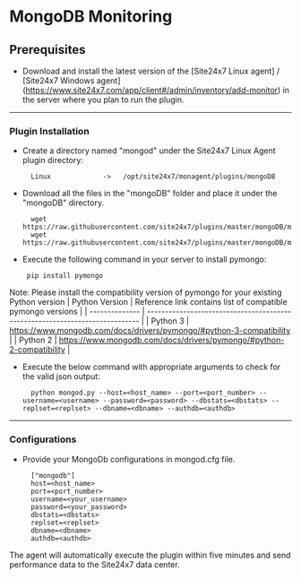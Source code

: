 # MongoDB Monitoring
                                                                                              
## Prerequisites

- Download and install the latest version of the [Site24x7 Linux agent] / [Site24x7 Windows agent] (https://www.site24x7.com/app/client#/admin/inventory/add-monitor) in the server where you plan to run the plugin. 
---

### Plugin Installation  

- Create a directory named "mongod" under the Site24x7 Linux Agent plugin directory: 

		Linux             ->   /opt/site24x7/monagent/plugins/mongoDB
      
- Download all the files in the "mongoDB" folder and place it under the "mongoDB" directory.

		wget https://raw.githubusercontent.com/site24x7/plugins/master/mongoDB/mongoDB.py
		wget https://raw.githubusercontent.com/site24x7/plugins/master/mongoDB/mongoDB.cfg

 - Execute the following command in your server to install pymongo: 

		pip install pymongo
		
 Note: Please install the compatibility version of pymongo for your existing Python version
| Python Version | Reference link contains list of compatible pymongo versions                  |
| -------------- | ---------------------------------------------------------------------------- |
| Python 3       | https://www.mongodb.com/docs/drivers/pymongo/#python-3-compatibility         |
| Python 2       | https://www.mongodb.com/docs/drivers/pymongo/#python-2-compatibility         |
		
		

- Execute the below command with appropriate arguments to check for the valid json output:

		python mongod.py --host=<host_name> --port=<port_number> --username=<username> --password=<password> --dbstats=<dbstats> --replset=<replset> --dbname=<dbname> --authdb=<authdb>


---

### Configurations

- Provide your MongoDb configurations in mongod.cfg file.

		["mongodb"]
		host=<host_name>
		port=<port_number>
		username=<your_username>
		password=<your_password>
		dbstats=<dbstats>
		replset=<replset>
		dbname=<dbname>
		authdb=<authdb>
		
The agent will automatically execute the plugin within five minutes and send performance data to the Site24x7 data center.

